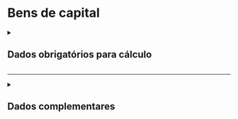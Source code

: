# Bens de capital

<details>
  <summary><strong><h2>Dados obrigatórios para cálculo</strong></summary>

|Campo no Supabase	|Valores GHG|
|---|---|
`categoria_de_emissoes`|_BENS DE CAPITAL_|
|[id_bens_capital](https://github.com/ZNIT-Tech/documentation/blob/main/Lista%20de%20Bens%20de%20Capital.md)|ID da tabela de bens de capital|
|`quant`|Peso do produto _(t ou kg)_|
|`unidade`|Unidade de medida do peso _(t ou kg)_|
|`*fator_de_emisso_bruto`|*Fator de emissão bruto|
|`*fator_correcao_do_fator_emissao`|*Fator de correção de fator de emissao|
|`*fator_conv_un_medida`|*Fator de conversar de unidade de medida|

<sub><em>Obs.: *Valor não obrigatórios, inserir apenas caso possua</em></sub>

</details>

---

<details>
  <summary><h2><strong>Dados complementares</strong></summary>

|Campo no Supabase|Valor|
|---|---|
|`cnpj_fornecedor`|CNPJ Fornecedor|
|`nome_fornecedor`|Nome Fornecedor|
`numero_do_documento`|Chave da NFe|
`natureza_da_operao`|Natureza da operação|
`cdigo_do_produto`|Codigo produto|
`ncm`|NCM|
`un`|Unidade de medida|
`quant`|Quantidade|
`peso_nf`|Peso|
`endereco_do_experdidor`|Endereço do remetente|
`endereco_do_destinatrio`|Endereço do destinatário|


</details>
